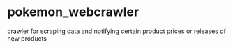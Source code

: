 # pokemon_webcrawler
crawler for scraping data and notifying certain product prices or releases of new products
